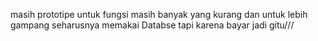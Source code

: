 masih prototipe untuk fungsi masih banyak yang kurang dan untuk lebih gampang seharusnya memakai Databse tapi karena bayar jadi gitu///
